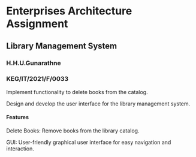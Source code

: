 #  Enterprises Architecture Assignment

## Library Management System

### H.H.U.Gunarathne
### KEG/IT/2021/F/0033

Implement functionality to delete books from the catalog.

Design and develop the user interface for the library management system.

#### Features
Delete Books: Remove books from the library catalog.

GUI: User-friendly graphical user interface for easy navigation and interaction.
